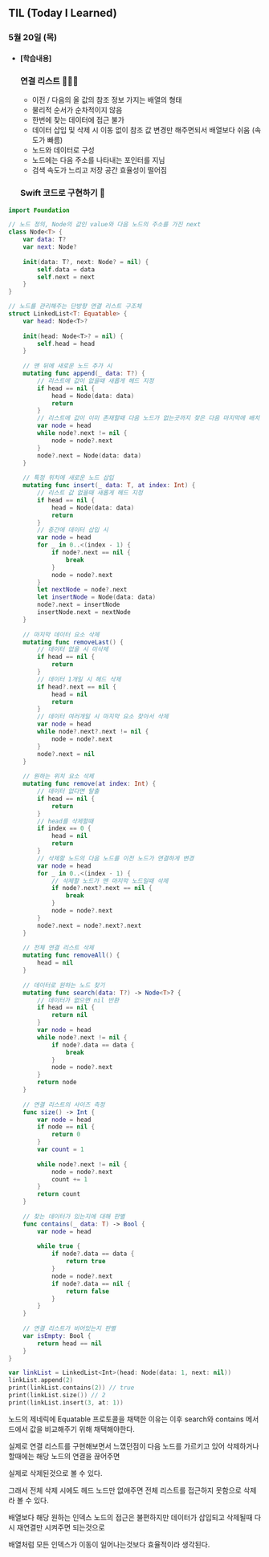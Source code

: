 ## TIL (Today I Learned)

### 5월 20일 (목)

- #### [학습내용]
  
  ### 연결 리스트 🧑🏻‍💻
    - 이전 / 다음의 올 값의 참조 정보 가지는 배열의 형태 
    - 물리적 순서가 순차적이지 않음
    - 한번에 찾는 데이터에 접근 불가
    - 데이터 삽입 및 삭제 시 이동 없이 참조 값 변경만 해주면되서 배열보다 쉬움 (속도가 빠름)
    - 노드와 데이터로 구성
    - 노드에는 다음 주소를 나타내는 포인터를 지님
    - 검색 속도가 느리고 저장 공간 효율성이 떨어짐
  
  ### Swift 코드로 구현하기 📝
```swift
import Foundation

// 노드 정의, Node의 값인 value와 다음 노드의 주소를 가진 next
class Node<T> {
    var data: T?
    var next: Node?
    
    init(data: T?, next: Node? = nil) {
        self.data = data
        self.next = next
    }
}

// 노드를 관리해주는 단방향 연결 리스트 구조체
struct LinkedList<T: Equatable> {
    var head: Node<T>?
    
    init(head: Node<T>? = nil) {
        self.head = head
    }
    
    // 맨 뒤에 새로운 노드 추가 시
    mutating func append(_ data: T?) {
        // 리스트에 값이 없을때 새롭게 헤드 지정
        if head == nil {
            head = Node(data: data)
            return
        }
        // 리스트에 값이 이미 존재할때 다음 노드가 없는곳까지 찾은 다음 마지막에 배치
        var node = head
        while node?.next != nil {
            node = node?.next
        }
        node?.next = Node(data: data)
    }
    
    // 특정 위치에 새로운 노드 삽입
    mutating func insert(_ data: T, at index: Int) {
        // 리스트 값 없을때 새롭게 헤드 지정
        if head == nil {
            head = Node(data: data)
            return
        }
        // 중간에 데이터 삽입 시
        var node = head
        for _ in 0..<(index - 1) {
            if node?.next == nil {
                break
            }
            node = node?.next
        }
        let nextNode = node?.next
        let insertNode = Node(data: data)
        node?.next = insertNode
        insertNode.next = nextNode
    }
    
    // 마지막 데이터 요소 삭제
    mutating func removeLast() {
        // 데이터 없을 시 미삭제
        if head == nil {
            return
        }
        // 데이터 1개일 시 헤드 삭제
        if head?.next == nil {
            head = nil
            return
        }
        // 데이터 여러개일 시 마지막 요소 찾아서 삭제
        var node = head
        while node?.next?.next != nil {
            node = node?.next
        }
        node?.next = nil
    }
    
    // 원하는 위치 요소 삭제
    mutating func remove(at index: Int) {
        // 데이터 없다면 탈출
        if head == nil {
            return
        }
        // head를 삭제할때
        if index == 0 {
            head = nil
            return
        }
        // 삭제할 노드의 다음 노드를 이전 노드가 연결하게 변경
        var node = head
        for _ in 0..<(index - 1) {
            // 삭제할 노드가 맨 마지막 노드일때 삭제
            if node?.next?.next == nil {
                break
            }
            node = node?.next
        }
        node?.next = node?.next?.next
    }
    
    // 전체 연결 리스트 삭제
    mutating func removeAll() {
        head = nil
    }
    
    // 데이터로 원하는 노드 찾기
    mutating func search(data: T?) -> Node<T>? {
        // 데이터가 없으면 nil 반환
        if head == nil {
            return nil
        }
        var node = head
        while node?.next != nil {
            if node?.data == data {
                break
            }
            node = node?.next
        }
        return node
    }
    
    // 연결 리스트의 사이즈 측정
    func size() -> Int {
        var node = head
        if node == nil {
            return 0
        }
        var count = 1
        
        while node?.next != nil {
            node = node?.next
            count += 1
        }
        return count
    }
    
    // 찾는 데이터가 있는지에 대해 판별
    func contains(_ data: T) -> Bool {
        var node = head
        
        while true {
            if node?.data == data {
                return true
            }
            node = node?.next
            if node?.data == nil {
                return false
            }
        }
    }
    
    // 연결 리스트가 비어있는지 판별
    var isEmpty: Bool {
        return head == nil
    }
}

var linkList = LinkedList<Int>(head: Node(data: 1, next: nil))
linkList.append(2)
print(linkList.contains(2)) // true
print(linkList.size()) // 2
print(linkList.insert(3, at: 1))
```

노드의 제네릭에 Equatable 프로토콜을 채택한 이유는 이후 search와 contains 메서드에서 값을 비교해주기 위해 채택해야한다.    

실제로 연결 리스트를 구현해보면서 느꼈던점이 다음 노드를 가르키고 있어 삭제하거나 할때에는 해당 노드의 연결을 끊어주면   

실제로 삭제된것으로 볼 수 있다.   

그래서 전체 삭제 시에도 헤드 노드만 없애주면 전체 리스트를 접근하지 못함으로 삭제라 볼 수 있다.   

배열보다 해당 원하는 인덱스 노드의 접근은 불편하지만 데이터가 삽입되고 삭제될때 다시 재연결만 시켜주면 되는것으로   

배열처럼 모든 인덱스가 이동이 일어나는것보다 효율적이라 생각된다.   
